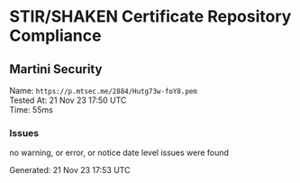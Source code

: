# STIR/SHAKEN Certificate Repository Compliance

## Martini Security

Name: `https://p.mtsec.me/2884/Hutg73w-foY8.pem`\
Tested At: 21 Nov 23 17:50 UTC\
Time: 55ms

### Issues

no warning, or error, or notice date level issues were found

Generated: 21 Nov 23 17:53 UTC